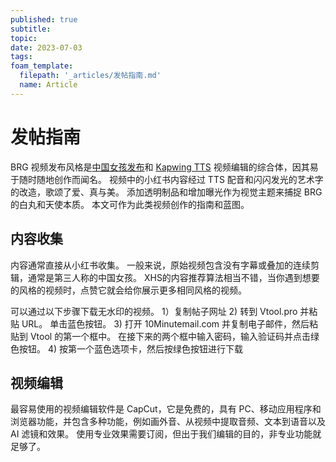 ```yaml
---
published: true
subtitle:
topic:
date: 2023-07-03
tags: 
foam_template:
  filepath: '_articles/发帖指南.md'
  name: Article
---
```


# 发帖指南

BRG 视频发布风格是[中国女孩发布](how-to-profit-total-million-dollar)和 [Kapwing TTS](https://www.youtube.com/watch?v=iI-clmmpdZM) 视频编辑的综合体，因其易于随时随地创作而闻名。 视频中的小红书内容经过 TTS 配音和闪闪发光的艺术字的改造，歌颂了爱、真与美。 添加透明制品和增加曝光作为视觉主题来捕捉 BRG 的白丸和天使本质。 本文可作为此类视频创作的指南和蓝图。

## 内容收集

内容通常直接从小红书收集。 一般来说，原始视频包含没有字幕或叠加的连续剪辑，通常是第三人称的中国女孩。 XHS的内容推荐算法相当不错，当你遇到想要的风格的视频时，点赞它就会给你展示更多相同风格的视频。

可以通过以下步骤下载无水印的视频。
1）复制帖子网址
2) 转到 Vtool.pro 并粘贴 URL。 单击蓝色按钮。
3) 打开 10Minutemail.com 并复制电子邮件，然后粘贴到 Vtool 的第一个框中。 在接下来的两个框中输入密码，输入验证码并点击绿色按钮。
4) 按第一个蓝色选项卡，然后按绿色按钮进行下载

## 视频编辑

最容易使用的视频编辑软件是 CapCut，它是免费的，具有 PC、移动应用程序和浏览器功能，并包含多种功能，例如画外音、从视频中提取音频、文本到语音以及 AI 滤镜和效果。 使用专业效果需要订阅，但出于我们编辑的目的，非专业功能就足够了。